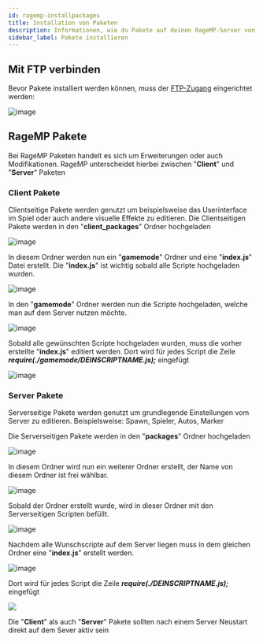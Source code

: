 ```yaml
---
id: ragemp-installpackages
title: Installation von Paketen
description: Informationen, wie du Pakete auf deinen RageMP-Server von ZAP-Hosting installieren kannst - ZAP-Hosting.com Dokumentationen
sidebar_label: Pakete installieren
---
```


## Mit FTP verbinden

Bevor Pakete installiert werden können, muss der [FTP-Zugang](gameserver-ftpaccess.md) eingerichtet werden:

![image](https://user-images.githubusercontent.com/13604413/159178012-0172691b-d49f-49d6-ab34-cc01eadbacf5.png)

## RageMP Pakete

Bei RageMP Paketen handelt es sich um Erweiterungen oder auch Modifikationen. 
RageMP unterscheidet hierbei zwischen "**Client**" und "**Server**" Paketen

### Client Pakete

Clientseitige Pakete werden genutzt um beispielsweise das Userinterface im Spiel oder auch andere visuelle Effekte zu editieren.
Die Clientseitigen Pakete werden in den "**client_packages**" Ordner hochgeladen

![image](https://user-images.githubusercontent.com/26007280/189705054-14877243-9134-4ebb-8d64-3ec3448fdc4c.png)

In diesem Ordner werden nun ein "**gamemode**" Ordner und eine "**index.js**" Datei erstellt.
Die "**index.js**" ist wichtig sobald alle Scripte hochgeladen wurden. 

![image](https://user-images.githubusercontent.com/26007280/189705088-ef6465ed-9703-44d2-b985-1cff402ccc27.png)

In den "**gamemode**" Ordner werden nun die Scripte hochgeladen, welche man auf dem Server nutzen möchte.

![image](https://user-images.githubusercontent.com/26007280/189705208-dd29df8a-6299-4300-99ef-485fc6e624a5.png)

Sobald alle gewünschten Scripte hochgeladen wurden, muss die vorher erstellte "**index.js**" editiert werden.
Dort wird für jedes Script die Zeile ***require(./gamemode/DEINSCRIPTNAME.js);*** eingefügt

![image](https://user-images.githubusercontent.com/13604413/159178015-9106b7ea-41c4-4876-868c-dbca30410d62.png)

### Server Pakete

Serverseitige Pakete werden genutzt um grundlegende Einstellungen vom Server zu editieren.
Beispielsweise: Spawn, Spieler, Autos, Marker

Die Serverseitigen Pakete werden in den "**packages**" Ordner hochgeladen

![image](https://user-images.githubusercontent.com/13604413/159178021-7b030066-b72a-41a9-9baa-c9abba124ff2.png)

In diesem Ordner wird nun ein weiterer Ordner erstellt, der Name von diesem Ordner ist frei wählbar.

![image](https://user-images.githubusercontent.com/13604413/159178028-2b2bbd99-c4a1-4422-b4c8-bad298aefea7.png)

Sobald der Ordner erstellt wurde, wird in dieser Ordner mit den Serverseitigen Scripten befüllt.

![image](https://user-images.githubusercontent.com/13604413/159178033-5240c361-d4de-40dd-8d1f-64d207529842.png)

Nachdem alle Wunschscripte auf dem Server liegen muss in dem gleichen Ordner eine "**index.js**" erstellt werden.

![image](https://user-images.githubusercontent.com/26007280/189705250-0dd24ec9-ae1e-4468-a8b0-cbbf8c0c89c6.png)

Dort wird für jedes Script die Zeile ***require(./DEINSCRIPTNAME.js);*** eingefügt

![](https://user-images.githubusercontent.com/13604413/159178015-9106b7ea-41c4-4876-868c-dbca30410d62.png)

Die "**Client**" als auch "**Server**" Pakete sollten nach einem Server Neustart direkt auf dem Sever aktiv sein
